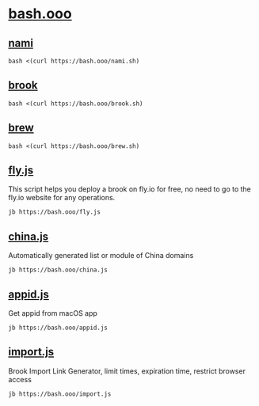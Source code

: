 # [bash.ooo](https://github.com/txthinking/bash)

## [nami](https://github.com/txthinking/nami)

```
bash <(curl https://bash.ooo/nami.sh)
```

## [brook](https://github.com/txthinking/brook)

```
bash <(curl https://bash.ooo/brook.sh)
```

## [brew](https://brew.sh)

```
bash <(curl https://bash.ooo/brew.sh)
```

## [fly.js](https://github.com/txthinking/jb)

This script helps you deploy a brook on fly.io for free, no need to go to the fly.io website for any operations.

```
jb https://bash.ooo/fly.js
```

## [china.js](https://github.com/txthinking/jb)

Automatically generated list or module of China domains

```
jb https://bash.ooo/china.js
```

## [appid.js](https://github.com/txthinking/jb)

Get appid from macOS app

```
jb https://bash.ooo/appid.js
```

## [import.js](https://github.com/txthinking/jb)

Brook Import Link Generator, limit times, expiration time, restrict browser access

```
jb https://bash.ooo/import.js
```
